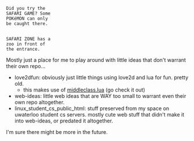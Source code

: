 ```
Did you try the
SAFARI GAME? Some
POKéMON can only
be caught there.


SAFARI ZONE has a
zoo in front of
the entrance.
```

Mostly just a place for me to play around with little ideas that don't warrant their own repo...

- love2dfun: obviously just little things using love2d and lua for fun. pretty old.
  - this makes use of [middleclass.lua](https://github.com/kikito/middleclass) (go check it out)
- web-ideas: little web ideas that are WAY too small to warrant even their own repo altogether.
- linux_student_cs_public_html: stuff preserved from my space on uwaterloo student cs servers. mostly cute web stuff that didn't make it into web-ideas, or predated it altogether.

I'm sure there might be more in the future.

